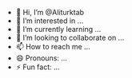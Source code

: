 - 👋 Hi, I’m @Aliturktab
- 👀 I’m interested in ...
- 🌱 I’m currently learning ...
- 💞️ I’m looking to collaborate on ...
- 📫 How to reach me ...
- 😄 Pronouns: ...
- ⚡ Fun fact: ...

<!---
Aliturktab/Aliturktab is a ✨ special ✨ repository because its `README.md` (this file) appears on your GitHub profile.
You can click the Preview link to take a look at your changes.
--->
